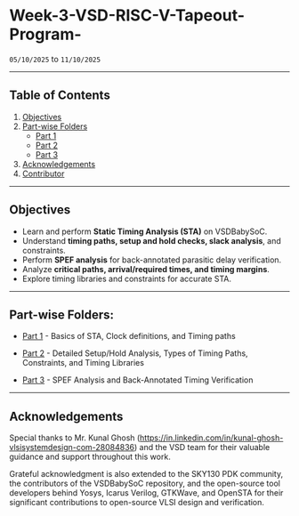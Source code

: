 # Week-3-VSD-RISC-V-Tapeout-Program-

`05/10/2025` to `11/10/2025`

---

## Table of Contents
  
1. [Objectives](#objectives)  
2. [Part-wise Folders](#part-wise-folders)
    - [Part 1](https://github.com/MOHANAPRIYANP16/Week-3-VSD-RISC-V-Tapeout-Program-/tree/main/Part1)
    - [Part 2](https://github.com/MOHANAPRIYANP16/Week-3-VSD-RISC-V-Tapeout-Program-/tree/main/Part2)
    - [Part 3](https://github.com/MOHANAPRIYANP16/Week-3-VSD-RISC-V-Tapeout-Program-/tree/main/Part3)
3. [Acknowledgements](#acknowledgements)  
4. [Contributor](#contributor)

---

## Objectives

- Learn and perform **Static Timing Analysis (STA)** on VSDBabySoC.  
- Understand **timing paths, setup and hold checks, slack analysis**, and constraints.  
- Perform **SPEF analysis** for back-annotated parasitic delay verification.  
- Analyze **critical paths, arrival/required times, and timing margins**.  
- Explore timing libraries and constraints for accurate STA.  

---

## Part-wise Folders:

- [Part 1](https://github.com/MOHANAPRIYANP16/Week-3-VSD-RISC-V-Tapeout-Program-/tree/main/Part1) - Basics of STA, Clock definitions, and Timing paths  

- [Part 2](https://github.com/MOHANAPRIYANP16/Week-3-VSD-RISC-V-Tapeout-Program-/tree/main/Part2) - Detailed Setup/Hold Analysis, Types of Timing Paths, Constraints, and Timing Libraries  

- [Part 3](https://github.com/MOHANAPRIYANP16/Week-3-VSD-RISC-V-Tapeout-Program-/tree/main/Part3) - SPEF Analysis and Back-Annotated Timing Verification  

---

## Acknowledgements

Special thanks to Mr. Kunal Ghosh (https://in.linkedin.com/in/kunal-ghosh-vlsisystemdesign-com-28084836) and the VSD team for their valuable guidance and support throughout this work.

Grateful acknowledgment is also extended to the SKY130 PDK community, the contributors of the VSDBabySoC repository, and the open-source tool developers behind Yosys, Icarus Verilog, GTKWave, and OpenSTA for their significant contributions to open-source VLSI design and verification.
